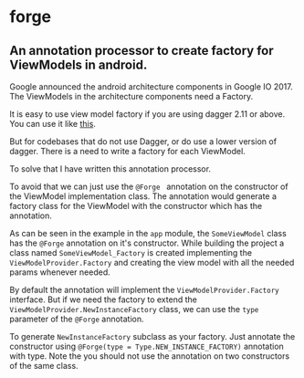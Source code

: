 # forge

## An annotation processor to create factory for ViewModels in android.

Google announced the android architecture components in Google IO 2017. 
The ViewModels in the architecture components need a Factory. 

It is easy to use view model factory if you are using dagger 2.11 or above. 
You can use it like [this](https://github.com/tuann10/android-mvvm-architecture/blob/e4d8420728bee0ad11dfc77487c2bd0987a27884/app/src/main/java/com/tuann/mvvm/di/ViewModelFactory.kt).

But for codebases that do not use Dagger, or do use a lower version of dagger. There is a need to write a factory for each ViewModel. 

To solve that I have written this annotation processor. 

To avoid that we can just use the ```@Forge ``` annotation on the constructor of the ViewModel implementation class. The annotation would generate a factory class for the ViewModel with the constructor which has the annotation.

As can be seen in the example in the ```app``` module, the ```SomeViewModel``` class has the ```@Forge``` annotation on it's constructor. While building the project a class named ```SomeViewModel_Factory``` is created implementing the ```ViewModelProvider.Factory``` and creating the view model with all the needed params whenever needed.

By default the annotation will implement the ```ViewModelProvider.Factory``` interface.
But if we need the factory to extend the ```ViewModelProvider.NewInstanceFactory``` class, we can use the ```type``` parameter of the ```@Forge``` annotation.

To generate ```NewInstanceFactory``` subclass as your factory. Just annotate the constructor using ```@Forge(type = Type.NEW_INSTANCE_FACTORY)``` annotation with type.
Note the you should not use the annotation on two constructors of the same class. 